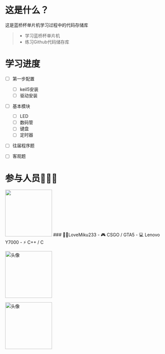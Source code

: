 # 这是什么？
这是蓝桥杯单片机学习过程中的代码存储库

> * 学习蓝桥杯单片机
> * 练习Github代码储存库

# 学习进度
- [ ] 第一步配置
    - [ ] keil5安装
    - [ ] 驱动安装
- [ ] 基本模块
    - [ ] LED
    - [ ] 数码管
    - [ ] 键盘
    - [ ] 定时器
- [ ] 往届程序题
- [ ] 客观题


# 参与人员👨‍👦‍👦

<img width="150" height="150" src="严/tx.png"/>
### 👨‍💻LoveMiku233
- 🎮 CSGO / GTA5
- 💻 Lenovo Y7000
- ⚡ C++ / C  


<img src="薛/tx.png" width="150" height="150" alt="头像"/><br/>



<img src="马/tx.png" width="150" height="150" alt="头像"/><br/>
